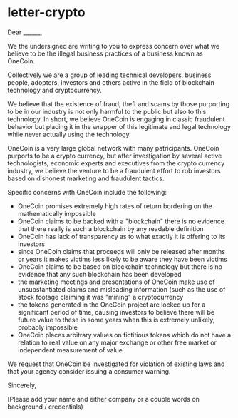 # letter-crypto


Dear ______,

We the undersigned are writing to you to express concern over what we believe to be the illegal business practices of a business known as OneCoin.

Collectively we are a group of leading technical developers, business people, adopters, investors and others active in the field of blockchain technology and cryptocurrency.

We believe that the existence of fraud, theft and scams by those purporting to be in our industry is not only harmful to the public but also to this technology.  In short, we believe OneCoin is engaging in classic fraudulent behavior but placing it in the wrapper of this legitimate and legal technology while never actually using the technology.

OneCoin is a very large global network with many patricipants.  OneCoin purports to be a crypto currency, but after investigation by several active technologists, economic experts and executives from the crypto currency industry, we believe the venture to be a fraudulent effort to rob investors based on dishonest marketing and fraudulent tactics.

Specific concerns with OneCoin include the following:

- OneCoin promises extremely high rates of return bordering on the mathematically impossible
- OneCoin claims to be backed with a "blockchain" there is no evidence that there really is such a blockchain by any readable definition 
- OneCoin has lack of transparency as to what exactly it is offering to its investors
- since OneCoin claims that proceeds will only be released after months or years it makes victims less likely to be aware they have been victims 
- OneCoin claims to be based on blockchain technology but there is no evidence that any such blockchain has been developed 
- the marketing meetings and presentations of OneCoin make use of unsubstantiated claims and misleading information (such as the use of stock footage claiming it was "mining" a cryptocurrency
- the tokens generated in the OneCoin project are locked up for a significant period of time, causing investors to believe there will be future value to these in some years when this is extremely unlikely, probably impossible
- OneCoin places arbitrary values on fictitious tokens which do not have a relation to real value on any major exchange or other free market or independent measurement of value

We request that OneCoin be investigated for violation of existing laws and that your agency consider issuing a consumer warning.

Sincerely,

[Please add your name and either company or a couple words on background / credentials) 

